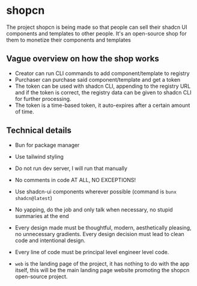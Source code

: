 # shopcn

The project shopcn is being made so that people can sell their shadcn UI components and templates to other people. It's an open-source shop for them to monetize their components and templates

## Vague overview on how the shop works

- Creator can run CLI commands to add component/template to registry
- Purchaser can purchase said component/template and get a token
- The token can be used with shadcn CLI, appending to the registry URL and if the token is correct, the registry data can be given to shadcn CLI for further processing.
- The token is a time-based token, it auto-expires after a certain amount of time.

## Technical details

- Bun for package manager
- Use tailwind styling
- Do not run dev server, I will run that manually
- No comments in code AT ALL, NO EXCEPTIONS!
- Use shadcn-ui components wherever possible (command is `bunx shadcn@latest`)
- No yapping, do the job and only talk when necessary, no stupid summaries at the end
- Every design made must be thoughtful, modern, aesthetically pleasing, no unnecessary gradients. Every design decision must lead to clean code and intentional design.
- Every line of code must be principal level engineer level code.

- `web` is the landing page of the project, it has nothing to do with the app itself, this will be the main landing page website promoting the shopcn open-source project.
